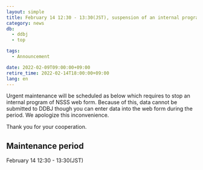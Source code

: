 ```yaml
---
layout: simple
title: February 14 12:30 - 13:30(JST), suspension of an internal program of NSSS web form due to urgent maintenance
category: news
db:
  - ddbj
  - top

tags:
  - Announcement

date: 2022-02-09T09:00:00+09:00
retire_time: 2022-02-14T18:00:00+09:00
lang: en
---
```


Urgent maintenance will be scheduled as below which requires to stop an internal program of NSSS web form. 
Because of this, data cannot be submitted to DDBJ though you can enter data into the web form during the period. 
We apologize this inconvenience.

Thank you for your cooperation.

## Maintenance period

February 14 12:30 - 13:30(JST)

